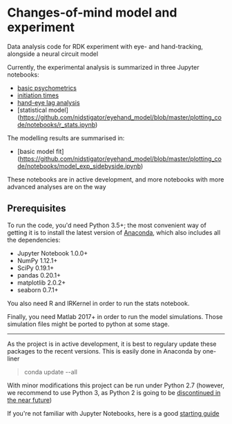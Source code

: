 # Changes-of-mind model and experiment
Data analysis code for RDK experiment with eye- and hand-tracking, alongside a neural circuit model

Currently, the experimental analysis is summarized in three Jupyter notebooks:

- [basic psychometrics](https://github.com/nidstigator/eyehand_model/blob/master/plotting_code/notebooks/psychometrics.ipynb)
- [initiation times](https://github.com/nidstigator/eyehand_model/blob/master/plotting_code/notebooks/initiation_times.ipynb)
- [hand-eye lag analysis](https://github.com/nidstigator/eyehand_model/blob/master/plotting_code/notebooks/eye_hand_lags.ipynb)
- [statistical model] (https://github.com/nidstigator/eyehand_model/blob/master/plotting_code/notebooks/r_stats.ipynb)

The modelling results are summarised in:

- [basic model fit] (https://github.com/nidstigator/eyehand_model/blob/master/plotting_code/notebooks/model_exp_sidebyside.ipynb)


These notebooks are in active development, and more notebooks with more advanced analyses are on the way

## Prerequisites
To run the code, you'd need Python 3.5+; the most convenient way of getting it is to install the latest version of [Anaconda](https://www.anaconda.com/download/), which also includes all the dependencies:
- Jupyter Notebook 1.0.0+
- NumPy 1.12.1+
- SciPy 0.19.1+
- pandas 0.20.1+
- matplotlib 2.0.2+
- seaborn 0.7.1+

You also need R and IRKernel in order to run the stats notebook. 

Finally, you need Matlab 2017+ in order to run the model simulations. Those simulation files might be ported to python at some stage.


________________________________________________
As the project is in active development, it is best to regulary update these packages to the recent versions. This is easily done in Anaconda by one-liner 

> conda update --all

With minor modifications this project can be run under Python 2.7 (however, we recommend to use Python 3, as Python 2 is going to be [discontinued in the near future](https://pythonclock.org/))

If you're not familiar with Jupyter Notebooks, here is a good [starting guide](http://jupyter-notebook-beginner-guide.readthedocs.io/en/latest/index.html)

